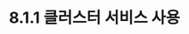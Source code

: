 ---
title: "8.1.1 클러스터 서비스 사용"
excerpt: ""
permalink: /docs/ja/8.1.1/
redirect_from:
  - /theme-setup/
toc: true
toc_sticky: true
---